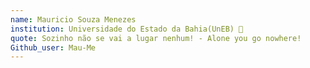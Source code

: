 ```yaml
---
name: Mauricio Souza Menezes  
institution: Universidade do Estado da Bahia(UnEB) 🚩
quote: Sozinho não se vai a lugar nenhum! - Alone you go nowhere!
Github_user: Mau-Me
---
```

